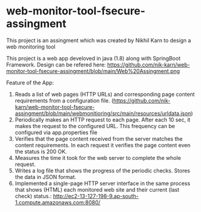 # web-monitor-tool-fsecure-assingment

This project is an assingment which was created by Nikhil Karn to design a web monitoring tool

This project is a web app develoved in java (1.8) along with SpringBoot Framework.
Design can be refered here: https://github.com/nik-karn/web-monitor-tool-fsecure-assingment/blob/main/Web%20Assingment.png

Feature of the App:
1. Reads a list of web pages (HTTP URLs) and corresponding page content requirements from a configuration file. (https://github.com/nik-karn/web-monitor-tool-fsecure-assingment/blob/main/webmonitioring/src/main/resources/urldata.json)
2. Periodically makes an HTTP request to each page. After each 10 sec, it makes the request to  the configured URL. This frequency can be configured via app.properties file
3. Verifies that the page content received from the server matches the content requirements. In each request it verifies the page content even the status is 200 OK.
4. Measures the time it took for the web server to complete the whole request. 
5. Writes a log file that shows the progress of the periodic checks. Stores the data in JSON format.
6. Implemented a single-page HTTP server interface in the same process that shows (HTML) each monitored web site and their current (last check) status.: http://ec2-13-127-198-9.ap-south-1.compute.amazonaws.com:8080/


